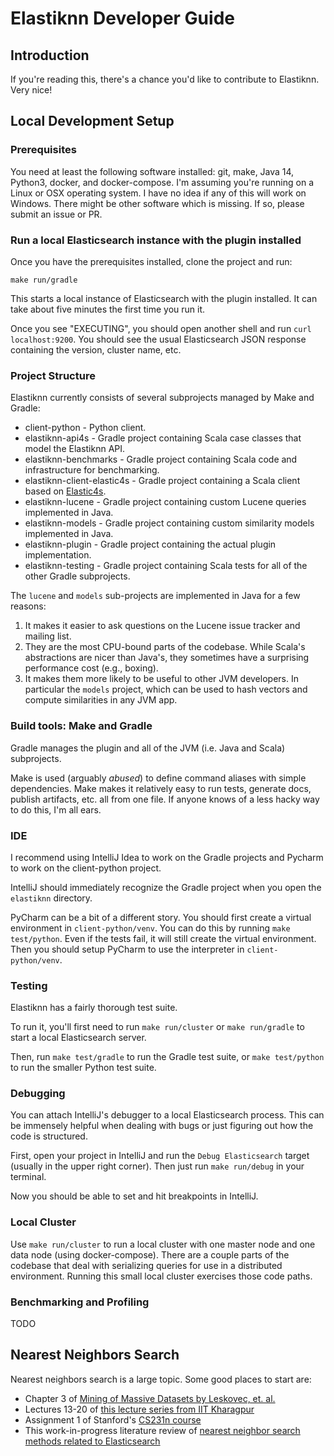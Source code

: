 # Elastiknn Developer Guide

## Introduction

If you're reading this, there's a chance you'd like to contribute to Elastiknn. Very nice!

## Local Development Setup

### Prerequisites

You need at least the following software installed: git, make, Java 14, Python3, docker, and docker-compose.
I'm assuming you're running on a Linux or OSX operating system. I have no idea if any of this will work on Windows.
There might be other software which is missing. If so, please submit an issue or PR.

### Run a local Elasticsearch instance with the plugin installed

Once you have the prerequisites installed, clone the project and run:

```
make run/gradle
```

This starts a local instance of Elasticsearch with the plugin installed. 
It can take about five minutes the first time you run it. 

Once you see "EXECUTING", you should open another shell and run `curl localhost:9200`.
You should see the usual Elasticsearch JSON response containing the version, cluster name, etc.

### Project Structure

Elastiknn currently consists of several subprojects managed by Make and Gradle:

- client-python - Python client.
- elastiknn-api4s - Gradle project containing Scala case classes that model the Elastiknn API.
- elastiknn-benchmarks - Gradle project containing Scala code and infrastructure for benchmarking. 
- elastiknn-client-elastic4s - Gradle project containing a Scala client based on [Elastic4s](https://github.com/sksamuel/elastic4s).
- elastiknn-lucene - Gradle project containing custom Lucene queries implemented in Java.
- elastiknn-models - Gradle project containing custom similarity models implemented in Java.
- elastiknn-plugin - Gradle project containing the actual plugin implementation.
- elastiknn-testing - Gradle project containing Scala tests for all of the other Gradle subprojects.

The `lucene` and `models` sub-projects are implemented in Java for a few reasons:

1. It makes it easier to ask questions on the Lucene issue tracker and mailing list.
2. They are the most CPU-bound parts of the codebase. While Scala's abstractions are nicer than Java's, they sometimes 
   have a surprising performance cost (e.g., boxing).
3. It makes them more likely to be useful to other JVM developers. In particular the `models` project, which can be used
   to hash vectors and compute similarities in any JVM app.

### Build tools: Make and Gradle

Gradle manages the plugin and all of the JVM (i.e. Java and Scala) subprojects.

Make is used (arguably _abused_) to define command aliases with simple dependencies.
Make makes it relatively easy to run tests, generate docs, publish artifacts, etc. all from one file.
If anyone knows of a less hacky way to do this, I'm all ears.

### IDE

I recommend using IntelliJ Idea to work on the Gradle projects and Pycharm to work on the client-python project.

IntelliJ should immediately recognize the Gradle project when you open the `elastiknn` directory.

PyCharm can be a bit of a different story. 
You should first create a virtual environment in `client-python/venv`.
You can do this by running `make test/python`. Even if the tests fail, it will still create the virtual environment.
Then you should setup PyCharm to use the interpreter in `client-python/venv`. 

### Testing

Elastiknn has a fairly thorough test suite.

To run it, you'll first need to run `make run/cluster` or `make run/gradle` to start a local Elasticsearch server.

Then, run `make test/gradle` to run the Gradle test suite, or `make test/python` to run the smaller Python test suite.

### Debugging

You can attach IntelliJ's debugger to a local Elasticsearch process.
This can be immensely helpful when dealing with bugs or just figuring out how the code is structured.

First, open your project in IntelliJ and run the `Debug Elasticsearch` target (usually in the upper right corner).
Then just run `make run/debug` in your terminal.

Now you should be able to set and hit breakpoints in IntelliJ.

### Local Cluster

Use `make run/cluster` to run a local cluster with one master node and one data node (using docker-compose).
There are a couple parts of the codebase that deal with serializing queries for use in a distributed environment.
Running this small local cluster exercises those code paths.

### Benchmarking and Profiling

TODO

## Nearest Neighbors Search

Nearest neighbors search is a large topic. Some good places to start are:

- Chapter 3 of [Mining of Massive Datasets by Leskovec, et. al.](http://www.mmds.org/)
- Lectures 13-20 of [this lecture series from IIT Kharagpur](https://www.youtube.com/watch?v=06HGoXE6GAs&list=PLbRMhDVUMngekIHyLt8b_3jQR7C0KUCul&index=14)
- Assignment 1 of Stanford's [CS231n course](https://cs231n.github.io/)
- This work-in-progress literature review of [nearest neighbor search methods related to Elasticsearch](https://docs.google.com/document/d/14Z7ZKk9dq29bGeDDmBH6Bsy92h7NvlHoiGhbKTB0YJs/edit)
